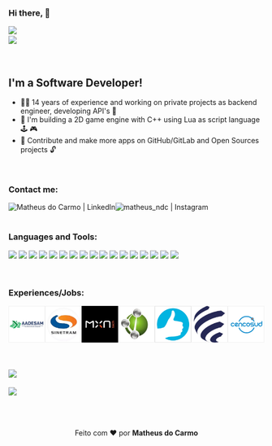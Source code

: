 ### Hi there, :wave:

![](https://komarev.com/ghpvc/?username=matheus-ndc&style=flat-square)<br>
![](https://img.shields.io/github/last-commit/matheus-ndc/matheus-ndc?color=red&style=flat-square)

<br>

## I'm a Software Developer!

- :office_worker: 14 years of experience and working on private projects as backend engineer, developing API's :door: <br>
- :seedling: I'm building a 2D game engine with C++ using Lua as script language :joystick: :video_game:
- :dart: Contribute and make more apps on GitHub/GitLab and Open Sources projects :unlock:

<br>

### Contact me:

[<img align="left" target="_blank" alt="Matheus do Carmo | LinkedIn" src="https://img.shields.io/badge/linkedin-000000.svg?&style=for-the-badge&logo=linkedin&logoColor=white" />][linkedin]
[<img align="left" target="_blank" alt="matheus_ndc | Instagram" src="https://img.shields.io/badge/instagram-ffffff.svg?&style=for-the-badge&logo=instagram&logoColor=instagram" />][instagram]

<br>
<br>

### Languages and Tools:

[<img src="https://img.shields.io/badge/dotnet-%231572B6.svg?&style=for-the-badge&logo=csharp&logoColor=white"/>][devto]
[<img src="https://img.shields.io/badge/JavaScript-F7DF1E?style=for-the-badge&logo=javascript&logoColor=black"/>][devto]
[<img src="https://img.shields.io/badge/TypeScript-000000?style=for-the-badge&logo=typescript&logoColor=white"/>][devto]
[<img src="https://img.shields.io/badge/php-%23777BB4.svg?&style=for-the-badge&logo=php&logoColor=white"/>][devto]
[<img src="https://img.shields.io/badge/python%20-%23E34F26.svg?&style=for-the-badge&logo=python&logoColor=white"/>][devto]
[<img src="https://img.shields.io/badge/c++-000000.svg?&style=for-the-badge&logo=cplusplus&logoColor=white"/>][devto]
[<img src="https://img.shields.io/badge/html5%20-%23E34F26.svg?&style=for-the-badge&logo=html5&logoColor=white"/>][devto]
[<img src="https://img.shields.io/badge/css3%20-%231572B6.svg?&style=for-the-badge&logo=css3&logoColor=white"/>][devto]
[<img src="https://img.shields.io/badge/Sass-CC6699?style=for-the-badge&logo=sass&logoColor=white"/>][devto]
[<img src="https://img.shields.io/badge/node.js%20-%2343853D.svg?&style=for-the-badge&logo=node.js&logoColor=white"/>][devto]
[<img src="https://img.shields.io/badge/react%20-%2320232a.svg?&style=for-the-badge&logo=react&logoColor=%2361DAFB"/>][devto]
[<img src="https://img.shields.io/badge/jquery%20-%230769AD.svg?&style=for-the-badge&logo=jquery&logoColor=white"/>][devto]
[<img src="https://img.shields.io/badge/git%20-%23F05033.svg?&style=for-the-badge&logo=git&logoColor=white"/>][devto]
[<img src="https://img.shields.io/badge/jenkins%20-%232C5263.svg?&style=for-the-badge&logo=jenkins&logoColor=white"/>][devto]
[<img src="https://img.shields.io/badge/mysql-%230A0A0A.svg?&style=for-the-badge&logo=mysql&logoColor=white"/>][devto]
[<img src="https://img.shields.io/badge/MongoDB-%234ea94b.svg?&style=for-the-badge&logo=mongodb&logoColor=white"/>][devto]
[<img src="https://img.shields.io/badge/shell_script-ffffff.svg?&style=for-the-badge&logo=gnu-bash&logoColor=gnu-bash"/>][devto]

<br>

### Experiences/Jobs:

[<img src="https://github.com/matheus-ndc/matheus-ndc/blob/assets/images/experiences.png?raw=true"/>][devto]

<br>
<br>

<a href="https://github.com/anuraghazra/github-readme-stats">
  <img align="center" src="https://github-readme-stats.vercel.app/api/top-langs/?username=matheus-ndc&exclude_repo=2d-game-engine" />
</a>

<br>
<br>

<a href="https://github.com/anuraghazra/github-readme-stats">
  <img align="center" src="https://github-readme-stats.vercel.app/api/pin/?username=matheus-ndc&repo=mx2d-game-engine" />
</a>

<br>
<br>
<br>
<br>

<p align="center">Feito com ❤️ por <strong>Matheus do Carmo</strong></p>

[website]: https://www.mxdev.com.br
[instagram]: https://instagram.com/matheus_ndc
[linkedin]: https://linkedin.com/in/matheusndc
[behance]: https://behance.net/matheusndc
[medium]: https://medium.com/@matheusndc
[stackoverflow]: https://stackoverflow.com/users/6509872/matheus-do-carmo
[devto]: #
[deezer]: https://www.deezer.com/br/profile/910568673/playlists
[steam]: https://steamcommunity.com/id/ManducaFPS/
